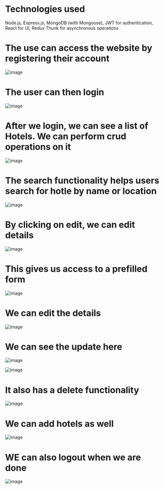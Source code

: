 # Technologies used

Node.js,
Express.js,
MongoDB (with Mongoose),
JWT for authentication,
React for UI,
Redux Thunk for asynchronous operations

# The use can access the website by registering their account 
![image](https://github.com/pratrock/Hotel-list-MERN-CRUD/assets/30598262/1d8c2bd0-40e2-4107-bace-e66973cf44c7)


# The user can then login
![image](https://github.com/pratrock/Hotel-list-MERN-CRUD/assets/30598262/f8092c84-4d44-4456-bb8c-bfe7d53eb63b)


# After we login, we can see a list of Hotels. We can perform crud operations on it
![image](https://github.com/pratrock/Hotel-list-MERN-CRUD/assets/30598262/0a57f00d-ed84-42a8-beb6-5e4e3a69da62)


# The search functionality helps users search for hotle by name or location

![image](https://github.com/pratrock/Hotel-list-MERN-CRUD/assets/30598262/a9ddce79-b16e-4276-aa29-d3512e4ab857)


# By clicking on edit, we can edit details
![image](https://github.com/pratrock/Hotel-list-MERN-CRUD/assets/30598262/c73dbf0f-09d3-47e7-a8a1-62a5e2765845)

# This gives us access to a prefilled form

![image](https://github.com/pratrock/Hotel-list-MERN-CRUD/assets/30598262/bdf7681f-1ac5-41b6-a4f9-9e71cf2b804f)

# We can edit the details
![image](https://github.com/pratrock/Hotel-list-MERN-CRUD/assets/30598262/deb21290-5497-4db4-9c0a-279a21968235)

# We can see the update here
![image](https://github.com/pratrock/Hotel-list-MERN-CRUD/assets/30598262/c6e56dd9-9b29-4a41-bc76-96673afcae67)


![image](https://github.com/pratrock/Hotel-list-MERN-CRUD/assets/30598262/3d785f72-aa8e-45f1-bab7-71f21a1a0e40)

# It also has a delete functionality
![image](https://github.com/pratrock/Hotel-list-MERN-CRUD/assets/30598262/7c234ccc-ba9c-4eb7-b254-f978d33e6120)

# We can add hotels as well

![image](https://github.com/pratrock/Hotel-list-MERN-CRUD/assets/30598262/8b13d53a-1238-4fa7-80a3-c383dbc83b97)


# WE can also logout when we are done

![image](https://github.com/pratrock/Hotel-list-MERN-CRUD/assets/30598262/71edb564-aa2c-4d50-9b49-35a053c98b9c)





